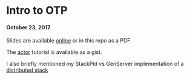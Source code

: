 Intro to OTP
============

#### October 23, 2017

Slides are available [online](https://docs.google.com/presentation/d/e/2PACX-1vRbt5LDTuSeOO936HsvBT8nISRfCiBafpJSEgRDNSUOZgYcgg23Vl6-UWCWN2gQoxwpSNee_Ee5pEyV/pub?start=false&loop=false&delayms=60000) or in this repo as a PDF.

The [actor](https://gist.github.com/uri/07b91c9bc0a6761c579a8266ffb6f374) tutorial is available as a gist.

I also briefly mentioned my StackPid vs GenServer implementation of a [distributed stack](https://gist.github.com/uri/93f95ab98c8cb605122e3815b67863c1)

